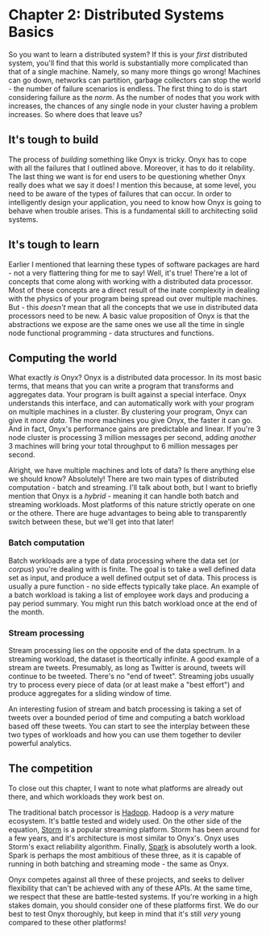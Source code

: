 # Chapter 2: Distributed Systems Basics

So you want to learn a distributed system? If this is your *first* distributed system, you'll find that this world is substantially more complicated than that of a single machine. Namely, so many more things go wrong! Machines can go down, networks can partition, garbage collectors can stop the world - the number of failure scenarios is endless. The first thing to do is start considering failure as the *norm*. As the number of nodes that you work with increases, the chances of any single node in your cluster having a problem increases. So where does that leave us?

## It's tough to build

The process of *building* something like Onyx is tricky. Onyx has to cope with all the failures that I outlined above. Moreover, it has to do it relability. The last thing we want is for end users to be questioning whether Onyx really does what we say it does! I mention this because, at some level, you need to be aware of the types of failures that can occur. In order to intelligently design your application, you need to know how Onyx is going to behave when trouble arises. This is a fundamental skill to architecting solid systems.

## It's tough to learn

Earlier I mentioned that learning these types of software packages are hard - not a very flattering thing for me to say! Well, it's true! There're a lot of concepts that come along with working with a distributed data processor. Most of these concepts are a direct result of the inate complexity in dealing with the physics of your program being spread out over multiple machines. But - this *doesn't* mean that all the concepts that we use in distributed data processors need to be new. A basic value proposition of Onyx is that the abstractions we expose are the same ones we use all the time in single node functional programming - data structures and functions.

## Computing the world

What exactly *is* Onyx? Onyx is a distributed data processor. In its most basic terms, that means that you can write a program that transforms and aggregates data. Your program is built against a special interface. Onyx understands this interface, and can automatically work with your program on multiple machines in a cluster. By clustering your program, Onyx can give it *more data*. The more machines you give Onyx, the faster it can go. And in fact, Onyx's performance gains are predictable and linear. If you're 3 node cluster is processing 3 million messages per second, adding *another* 3 machines will bring your total throughput to 6 million messages per second.

Alright, we have multiple machines and lots of data? Is there anything else we should know? Absolutely! There are two main types of distributed computation - batch and streaming. I'll talk about both, but I want to briefly mention that Onyx is a *hybrid* - meaning it can handle both batch and streaming workloads. Most platforms of this nature strictly operate on one or the othere. There are huge advantages to being able to transparently switch between these, but we'll get into that later!

### Batch computation

Batch workloads are a type of data processing where the data set (or *corpus*) you're dealing with is finite. The goal is to take a well defined data set as input, and produce a well defined output set of data. This process is usually a pure function - no side effects typically take place. An example of a batch workload is taking a list of employee work days and producing a pay period summary. You might run this batch workload once at the end of the month.

### Stream processing

Stream processing lies on the opposite end of the data spectrum. In a streaming workload, the dataset is theortically infinite. A good example of a stream are tweets. Presumably, as long as Twitter is around, tweets will continue to be tweeted. There's no "end of tweet". Streaming jobs usually try to process every piece of data (or at least make a "best effort") and produce aggregates for a sliding window of time.

An interesting fusion of stream and batch processing is taking a set of tweets over a bounded period of time and computing a batch workload based off these tweets. You can start to see the interplay between these two types of workloads and how you can use them together to deviler powerful analytics.

## The competition

To close out this chapter, I want to note what platforms are already out there, and which workloads they work best on.

The traditional batch processor is [Hadoop](https://hadoop.apache.org/). Hadoop is a *very* mature ecosystem. It's battle tested and widely used. On the other side of the equation, [Storm](https://storm.apache.org/) is a popular streaming platform. Storm has been around for a few years, and it's architecture is most similar to Onyx's. Onyx uses Storm's exact reliability algorithm. Finally, [Spark](https://spark.apache.org/) is absolutely worth a look. Spark is perhaps the most ambitious of these three, as it is capable of running in both batching and streaming mode - the same as Onyx.

Onyx competes against all three of these projects, and seeks to deliver flexibility that can't be achieved with any of these APIs. At the same time, we respect that these are battle-tested systems. If you're working in a high stakes domain, you should consider one of these platforms first. We do our best to test Onyx thoroughly, but keep in mind that it's still *very* young compared to these other platforms!
